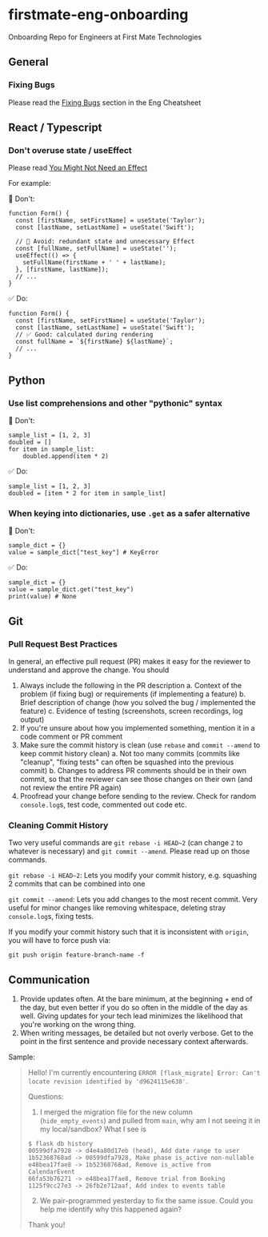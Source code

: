 # firstmate-eng-onboarding
Onboarding Repo for Engineers at First Mate Technologies

## General

### Fixing Bugs

Please read the [Fixing Bugs](https://docs.google.com/document/d/1hRccxYhoRVatB9lL-MDT-FUs4-KJbvSt2tC99HaeQC4/edit#bookmark=id.ls83ee1gke53) section in the Eng Cheatsheet

## React / Typescript

### Don't overuse state / useEffect

Please read [You Might Not Need an Effect](https://react.dev/learn/you-might-not-need-an-effect)

For example:

🔴 Don't:
```
function Form() {
  const [firstName, setFirstName] = useState('Taylor');
  const [lastName, setLastName] = useState('Swift');

  // 🔴 Avoid: redundant state and unnecessary Effect
  const [fullName, setFullName] = useState('');
  useEffect(() => {
    setFullName(firstName + ' ' + lastName);
  }, [firstName, lastName]);
  // ...
}
```

✅ Do:
```
function Form() {
  const [firstName, setFirstName] = useState('Taylor');
  const [lastName, setLastName] = useState('Swift');
  // ✅ Good: calculated during rendering
  const fullName = `${firstName} ${lastName}`;
  // ...
}
```


## Python

### Use list comprehensions and other "pythonic" syntax

🔴 Don't:
```
sample_list = [1, 2, 3]
doubled = []
for item in sample_list:
    doubled.append(item * 2)
```

✅ Do:
```
sample_list = [1, 2, 3]
doubled = [item * 2 for item in sample_list]
```


### When keying into dictionaries, use `.get` as a safer alternative

🔴 Don't:
```
sample_dict = {}
value = sample_dict["test_key"] # KeyError
```

✅ Do:
```
sample_dict = {}
value = sample_dict.get("test_key")
print(value) # None
```

## Git

### Pull Request Best Practices

In general, an effective pull request (PR) makes it easy for the reviewer to understand and approve the change. You should 

1. Always include the following in the PR description
   a. Context of the problem (if fixing bug) or requirements (if implementing a feature)
   b. Brief description of change (how you solved the bug / implemented the feature)
   c. Evidence of testing (screenshots, screen recordings, log output)
2. If you're unsure about how you implemented something, mention it in a code comment or PR comment
3. Make sure the commit history is clean (use `rebase` and `commit --amend` to keep commit history clean)
   a. Not too many commits (commits like "cleanup", "fixing tests" can often be squashed into the previous commit)
   b. Changes to address PR comments should be in their own commit, so that the reviewer can see those changes on their own (and not review the entire PR again)
4. Proofread your change before sending to the review. Check for random `console.log`s, test code, commented out code etc.

### Cleaning Commit History

Two very useful commands are `git rebase -i HEAD~2` (can change `2` to whatever is necessary) and `git commit --amend`. Please read up on those commands.

`git rebase -i HEAD~2`: Lets you modify your commit history, e.g. squashing 2 commits that can be combined into one

`git commit --amend`: Lets you add changes to the most recent commit. Very useful for minor changes like removing whitespace, deleting stray `console.log`s, fixing tests.

If you modify your commit history such that it is inconsistent with `origin`, you will have to force push via:
```
git push origin feature-branch-name -f
```


## Communication

1. Provide updates often. At the bare minimum, at the beginning + end of the day, but even better if you do so often in the middle of the day as well. Giving updates for your tech lead minimizes the likelihood that you're working on the wrong thing.
2. When writing messages, be detailed but not overly verbose. Get to the point in the first sentence and provide necessary context afterwards.

Sample:

> Hello! I'm currently encountering `ERROR [flask_migrate] Error: Can't locate revision identified by 'd9624115e638'`.
>
> Questions:
> 1. I merged the migration file for the new column (`hide_empty_events`) and pulled from `main`, why am I not seeing it in my local/sandbox? What I see is
> ```
> $ flask db history
> 00599dfa7928 -> d4e4a80d17eb (head), Add date range to user
> 1b52368768ad -> 00599dfa7928, Make phase is_active non-nullable
> e48bea17fae8 -> 1b52368768ad, Remove is_active from CalendarEvent
> 66fa53b76271 -> e48bea17fae8, Remove trial from Booking
> 1125f9cc27e3 -> 26fb2e712aaf, Add index to events table
> ```
> 2. We pair-programmed yesterday to fix the same issue. Could you help me identify why this happened again?
>
> Thank you!

